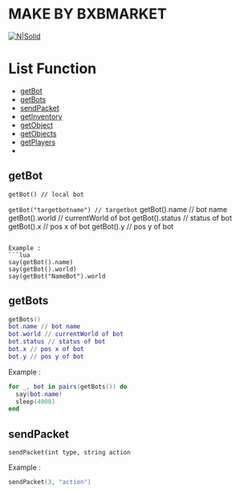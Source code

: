 # MAKE BY BXBMARKET

[![N|Solid](https://bxbmarket.com/wp-content/uploads/2022/01/LOGO-300x111.png)]()

# List Function
* [getBot](#getbot)
* [getBots](#getbots)
* [sendPacket](#sendpacket)
* [getInventory](#getinventory)
* [getObject](#getobject)
* [getObjects](#getobjects)
* [getPlayers]()
* 

## getBot

`getBot() // local bot`

`getBot("targetbotname") // targetbot`
getBot().name // bot name
getBot().world // currentWorld of bot
getBot().status // status of bot
getBot().x // pos x of bot
getBot().y // pos y of bot
```

Example :
```lua
say(getBot().name)
say(getBot().world)
say(getBot("NameBot").world
```


## getBots

```lua
getBots()
bot.name // bot name
bot.world // currentWorld of bot
bot.status // status of bot
bot.x // pos x of bot
bot.y // pos y of bot
```

Example :
```lua
for _, bot in pairs(getBots()) do
  say(bot.name)
  sleep(4000)
end
```


## sendPacket
`sendPacket(int type, string action`

Example :
```lua
sendPacket(3, "action")
```

